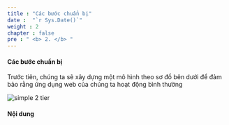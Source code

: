 ```yaml
---
title : "Các bước chuẩn bị"
date :  "`r Sys.Date()`" 
weight : 2 
chapter : false
pre : " <b> 2. </b> "
---
```


#### Các bước chuẩn bị

Trước tiên, chúng ta sẽ xây dựng một mô hình theo sơ đồ bên dưới để đảm bảo rằng ứng dụng web của chúng ta hoạt động bình thường

![simple 2 tier](/images/2/2-tier-web.svg?featherlight=false&width=90pc)

#### Nội dung
